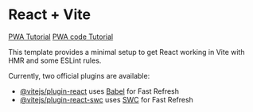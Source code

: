 # React + Vite

[PWA Tutorial](https://duklook.tistory.com/487)
[PWA code Tutorial](https://velog.io/@rlawogks2468/React-TypeScipt-Vite-PWA%EB%A1%9C-%EB%A7%8C%EB%93%A4%EA%B3%A0-Vercel%EB%A1%9C-%EB%B0%B0%ED%8F%AC%ED%95%98%EA%B8%B0)

This template provides a minimal setup to get React working in Vite with HMR and some ESLint rules.

Currently, two official plugins are available:

- [@vitejs/plugin-react](https://github.com/vitejs/vite-plugin-react/blob/main/packages/plugin-react/README.md) uses [Babel](https://babeljs.io/) for Fast Refresh
- [@vitejs/plugin-react-swc](https://github.com/vitejs/vite-plugin-react-swc) uses [SWC](https://swc.rs/) for Fast Refresh
